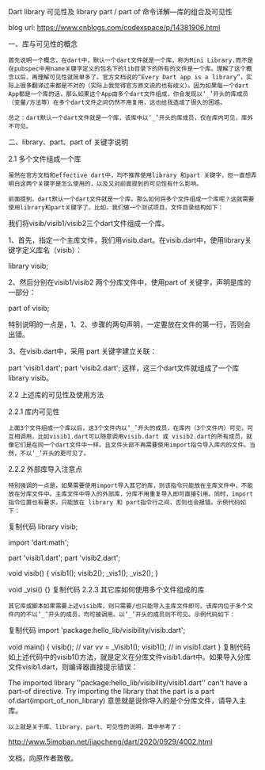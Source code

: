 Dart library 可见性及 library part / part of 命令详解—库的组合及可见性

blog url: https://www.cnblogs.com/codexspace/p/14381906.html

一、库与可见性的概念

    首先说明一个概念，在dart中，默认一个dart文件就是一个库，称为Mini Library.而不是在pubspec中用name关键字定义的包名下的lib目录下的所有的文件是一个库。理解了这个概念以后，再理解可见性就简单多了。官方文档说的“Every Dart app is a library”，实际上很多翻译过来都是不对的（实际上我觉得官方原文说的也有歧义）。因为如果每一个dart App都是一个库的话，那么如果这个App由多个dart文件组成，你会发现以‘_’开头的库成员（变量/方法等）在多个dart文件之间仍然不用复用，这也给我造成了很久的困惑。

    总之：dart默认一个dart文件就是一个库，该库中以‘_’开头的库成员，仅在库内可见，库外不可见。

二、library、part、part of 关键字说明

2.1 多个文件组成一个库

    虽然在官方文档和effective dart中，均不推荐使用library 和part 关键字，但一直想弄明白这两个关键字是怎么使用的，以及又对前面提到的可见性有什么影响。

    前面提到，dart默认一个dart文件就是一个库，那么如何将多个文件组成一个库呢？这就需要使用library和part关键字了。比如，我们做一个测试项目，文件目录结构如下：



 我们将visib/visib1/visib2三个dart文件组成一个库。

1、首先，指定一个主库文件，我们用visib.dart。在visib.dart中，使用library关键字定义库名（visib）：

library visib;

 2、然后分别在visib1/visib2 两个分库文件中，使用part of 关键字，声明是库的一部分：

part of visib;

特别说明的一点是，1、2、步骤的两句声明，一定要放在文件的第一行，否则会出错。

3、在visib.dart中，采用 part 关键字建立关联：

part 'visib1.dart';
part 'visib2.dart';
 这样，这三个dart文件就组成了一个库 library visib。

2.2 上述库的可见性及使用方法

2.2.1 库内可见性

    上面3个文件组成一个库以后，这3个文件内以‘_’开头的成员，在库内（3个文件内）可见，可互相调用，比如visib1.dart可以随意调用visib.dart 或 visib2.dart的所有成员，就像它们是在同一个dart文件中一样。且文件头部不再需要使用import指令导入库内的文件。当然，不以‘_’开头的更可见了。

2.2.2 外部库导入注意点

    特别强调的一点是，如果需要使用import导入其它的库，则该指令只能放在主库文件中，不能放在分库文件中。主库文件中导入的外部库，分库不用重复导入即可直接引用。同时，import指令位置也有要求，只能放在 library 和 part指令行之间，否则也会报错。示例代码如下：

复制代码
library visib;

import 'dart:math';

part 'visib1.dart';
part 'visib2.dart';

void visib() {
  visib1();
  visib2();
  _vis1();
  _vis2();
}

void _visi() {}
复制代码
 2.2.3 其它库如何使用多个文件组成的库

    其它库或脚本如果需要上述visib库，则只需要/也只能导入主库文件即可。该库内位于多个文件内的不以‘_’开头的成员，均可被调用。以‘_’开头的成员则不可见。示例代码如下：

复制代码
import 'package:hello_lib/visibility/visib.dart';

void main() {
  visib();
  // var vv = _Visib1();
  visib1(); // in visib1.dart
}
复制代码
 如上述代码中的visib1()方法，就是定义在分库文件visib1.dart中。如果导入分库文件visib1.dart，则编译器直接提示错误：

The imported library ''package:hello_lib/visibility/visib1.dart'' can't have a part-of directive.
Try importing the library that the part is a part of.dart(import_of_non_library)
 意思就是说你导入的是个分库文件，请导入主库。

 
    以上就是关于库、library、part、可见性的说明，其中参考了：

http://www.5imoban.net/jiaocheng/dart/2020/0929/4002.html

文档，向原作者致敬。